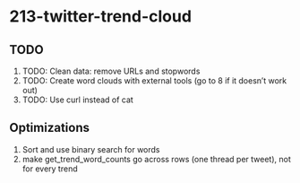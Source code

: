 # 213-twitter-trend-cloud

## TODO
   1. TODO: Clean data: remove URLs and stopwords
   2. TODO: Create word clouds with external tools (go to 8 if it doesn’t
        work out)
   3. TODO: Use curl instead of cat

## Optimizations
   1. Sort and use binary search for words
   2. make get_trend_word_counts go across rows (one thread per tweet), not
   for every trend
   
